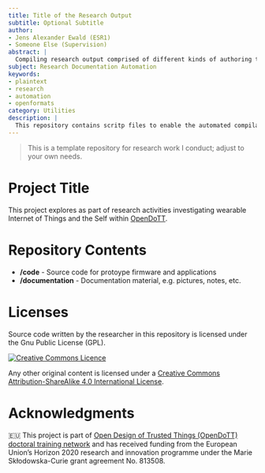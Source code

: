```yaml
---
title: Title of the Research Output
subtitle: Optional Subtitle
author:
- Jens Alexander Ewald (ESR1)
- Someone Else (Supervision)
abstract: |
  Compiling research output comprised of different kinds of authoring types such as source code, slideshows, images, long form texts, etc. is challenging to bring together and keep up to date in a reproducable form. The scripting efforts in this repository attempt to support this in an effort to foster plaintext based research and avoid heavy formats such as MS Word doduments as storage.
subject: Research Documentation Automation
keywords:
- plaintext
- research
- automation
- openformats
category: Utilities
description: |
  This repository contains scritp files to enable the automated compilation of research documentation in a range of different formats using Pandoc.
---
```


> This is a template repository for research work I conduct; adjust to your own needs.

# Project Title

This project explores <aims and objectives here> as part of research activities investigating wearable Internet of Things and the Self within [OpenDoTT](https://opendott.org.).

# Repository Contents

* **/code** - Source code for protoype firmware and applications
* **/documentation** - Documentation material, e.g. pictures, notes, etc.

# Licenses

Source code written by the researcher in this repository is licensed under the Gnu Public License (GPL).

[![Creative Commons Licence](https://i.creativecommons.org/l/by-sa/4.0/88x31.png)](http://creativecommons.org/licenses/by-sa/4.0/)

Any other original content is licensed under a [Creative Commons Attribution-ShareAlike 4.0 International License](http://creativecommons.org/licenses/by-sa/4.0/).


# Acknowledgments

🇪🇺 This project is part of [Open Design of Trusted Things (OpenDoTT) doctoral training network](https://opendott.org.) and has received funding from the European Union’s Horizon 2020 research and innovation programme under the Marie Skłodowska-Curie grant agreement No. 813508.
